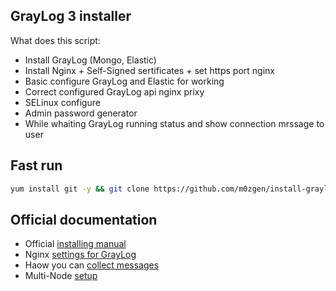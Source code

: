 ## GrayLog 3 installer

What does this script:
* Install GrayLog (Mongo, Elastic)
* Install Nginx + Self-Signed sertificates + set https port nginx
* Basic configure GrayLog and Elastic for working
* Correct configured GrayLog api nginx prixy
* SELinux configure
* Admin password generator
* While whaiting GrayLog running status and show connection mrssage to user

## Fast run
```bash
yum install git -y && git clone https://github.com/m0zgen/install-graylog3 && cd install-graylog3 && bash install.sh
```

## Official documentation
* Official [installing manual](https://docs.graylog.org/en/3.1/pages/installation.html)
* Nginx [settings for GrayLog](https://docs.graylog.org/en/3.1/pages/configuration/web_interface.html#configuring-webif-nginx)
* Haow you can [collect messages](https://docs.graylog.org/en/3.1/pages/getting_started/collect.html)
* Multi-Node [setup](https://docs.graylog.org/en/3.1/pages/configuration/multinode_setup.html)